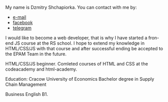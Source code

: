 My name is Dzmitry Shchapiorka.
You can contact with me by:
* [e-mail](dmitryshcepyorko@gmail.com)
* [facebook](https://www.facebook.com/dima.schepyorko)
* [telegram](https://t.me/DmitrySchepyorko)

I would like to become a web developer, that is why I have started a fron-end JS course at the RS school. I hope to extend my knowledge in HTML/CSS/JS with that course and after successful ending be accepted to the EPAM Team in the future.

HTML/CSS/JS beginner.
Comleted courses of HTML and CSS at the codeacademy and html-academy.

Education:
Cracow University of Economics
Bachelor degree in Supply Chain Management

Business English B1. 
